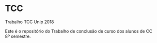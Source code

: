 # TCC
Trabalho TCC Unip 2018

Este é o repositório do Trabalho de conclusão de curso dos alunos de CC 8º semestre.
